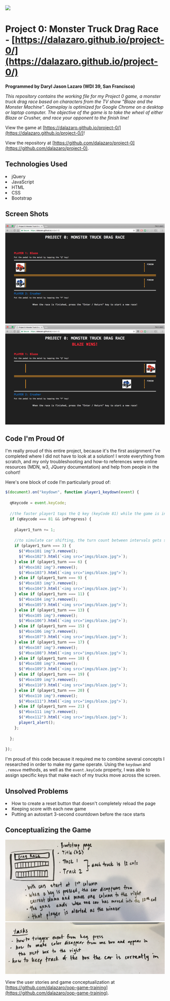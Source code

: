 <!-- A `readme.md` file** with a short description of the project, a list of which technologies you used for which parts of the app, an explanation of your approach (share some part of the code), and optionally a list of unsolved problems,  screenshots, etc.  See the [example readme](https://github.com/sf-wdi-labs/readme-example). -->

<img src="https://cloud.githubusercontent.com/assets/7833470/10423298/ea833a68-7079-11e5-84f8-0a925ab96893.png" width="100">

# Project 0: Monster Truck Drag Race - [https://dalazaro.github.io/project-0/](https://dalazaro.github.io/project-0/)

**Programmed by Daryl Jason Lazaro (WDI 39, San Francisco)**

*This repository contains the working file for my Project 0 game, a monster truck drag race based on characters from the TV show "Blaze and the Monster Machine". Gameplay is optimized for Google Chrome on a desktop or laptop computer. The objective of the game is to take the wheel of either Blaze or Crusher, and race your opponent to the finish line!*

View the game at [https://dalazaro.github.io/project-0/](https://dalazaro.github.io/project-0/)!

View the repository at [https://github.com/dalazaro/project-0](https://github.com/dalazaro/project-0).

## Technologies Used

<li> jQuery </li>
<li> JavaScript </li>
<li> HTML </li>
<li> CSS </li>
<li> Bootstrap </li>

## Screen Shots

<img src="imgs/screenshot01.png">

<img src="imgs/screenshot02.png">

## Code I'm Proud Of

I'm really proud of this entire project, because it's the first assignment I've completed where I did not have to look at a solution! I wrote everything from scratch, and my only troubleshooting and how-to references were online resources (MDN, w3, JQuery documentation) and help from people in the cohort!

Here's one block of code I'm particularly proud of:

```javascript
$(document).on("keydown", function player1_keydown(event) {

  qKeycode = event.keyCode;

  //the faster player1 taps the Q key (keyCode 81) while the game is in progress, the faster the red truck will move to the right.
  if (qKeycode === 81 && inProgress) {

    player1_turn += 1;

    //to simulate car shifting, the turn count between intervals gets shorter the farther the truck has traveled
    if (player1_turn === 3) {
      $("#box101 img").remove();
      $("#box102").html(`<img src="imgs/blaze.jpg">`);
    } else if (player1_turn === 6) {
      $("#box102 img").remove();
      $("#box103").html(`<img src="imgs/blaze.jpg">`);
    } else if (player1_turn === 9) {
      $("#box103 img").remove();
      $("#box104").html(`<img src="imgs/blaze.jpg">`);
    } else if (player1_turn === 11) {
      $("#box104 img").remove();
      $("#box105").html(`<img src="imgs/blaze.jpg">`);
    } else if (player1_turn === 13) {
      $("#box105 img").remove();
      $("#box106").html(`<img src="imgs/blaze.jpg">`);
    } else if (player1_turn === 15) {
      $("#box106 img").remove();
      $("#box107").html(`<img src="imgs/blaze.jpg">`);
    } else if (player1_turn === 17) {
      $("#box107 img").remove();
      $("#box108").html(`<img src="imgs/blaze.jpg">`);
    } else if (player1_turn === 18) {
      $("#box108 img").remove();
      $("#box109").html(`<img src="imgs/blaze.jpg">`);
    } else if (player1_turn === 19) {
      $("#box109 img").remove();
      $("#box110").html(`<img src="imgs/blaze.jpg">`);
    } else if (player1_turn === 20) {
      $("#box110 img").remove();
      $("#box111").html(`<img src="imgs/blaze.jpg">`);
    } else if (player1_turn === 21) {
      $("#box111 img").remove();
      $("#box112").html(`<img src="imgs/blaze.jpg">`);
      player1_alert();
    };

  };

});
```

I'm proud of this code because it required me to combine several concepts I researched in order to make my game operate. Using the `keydown` and `.remove` methods, as well as the `event.keyCode` property, I was able to assign specific keys that make each of my trucks move across the screen.

## Unsolved Problems

<li> How to create a reset button that doesn't completely reload the page </li>
<li> Keeping score with each new game </li>
<li> Putting an autostart 3-second countdown before the race starts </li>

## Conceptualizing the Game

<img src="imgs/wireframe01.jpg">

<img src="imgs/wireframe02.jpg">

View the user stories and game conceptualization at [https://github.com/dalazaro/oop-game-training](https://github.com/dalazaro/oop-game-training).
